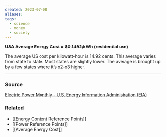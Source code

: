```yaml
---
created: 2023-07-08
aliases: 
tags:
  - science
  - money
  - society
---
```

**USA Average Energy Cost = $0.1492/kWh (residential use)**

The average US cost per kilowatt-hour is 14.92 cents. This average varies from state to state. Most states are slightly lower. The average is brought up by a few states where it’s x2-x3 higher.

---

### Source

[Electric Power Monthly - U.S. Energy Information Administration (EIA)](https://www.eia.gov/electricity/monthly/epm_table_grapher.php?t=epmt_5_6_a)

### Related
- [[Energy Content Reference Points]] 
- [[Power Reference Points]] 
- [[Average Energy Cost]]